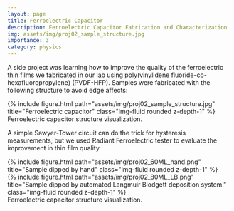 ```yaml
---
layout: page
title: Ferroelectric Capacitor
description: Ferroelectric Capacitor Fabrication and Characterization
img: assets/img/proj02_sample_structure.jpg
importance: 3
category: physics
---
```


A side project was learning how to improve the quality of the ferroelectric thin films we fabricated in our lab using poly(vinylidene fluoride-co-hexafluoropropylene) (PVDF-HFP).  Samples were fabricated with the following structure to avoid edge affects:

<div class="row">
    <div class="col-sm mt-3 mt-md-0">
        {% include figure.html path="assets/img/proj02_sample_structure.jpg" title="Ferroelectric capacitor" class="img-fluid rounded z-depth-1" %}
    </div>
</div>
<div class="caption">
    Ferroelectric capacitor structure visualization.
</div>

A simple Sawyer-Tower circuit can do the trick for hysteresis measurements, but we used Radiant Ferroelectric tester to evaluate the improvement in thin film quality

<div class="row">
    <div class="col-sm mt-3 mt-md-0">
        {% include figure.html path="assets/img/proj02_60ML_hand.png" title="Sample dipped by hand" class="img-fluid rounded z-depth-1" %}
    </div>
    <div class="col-sm mt-3 mt-md-0">
    {% include figure.html path="assets/img/proj02_80ML_LB.png" title="Sample dipped by automated Langmuir Blodgett deposition system." class="img-fluid rounded z-depth-1" %}
    </div>
</div>
<div class="caption">
    Ferroelectric capacitor structure visualization.
</div>

